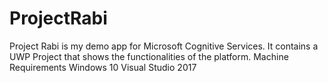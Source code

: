 # ProjectRabi
Project Rabi is my demo app for Microsoft Cognitive Services. It contains a UWP Project that shows the functionalities of the platform.
Machine Requirements
Windows 10
Visual Studio 2017
